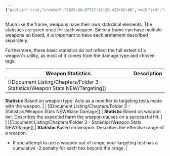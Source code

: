 ```yaml
---
{"publish":true,"created":"2025-08-07T17:37:26.423+02:00","modified":"2025-08-07T18:41:46.809+02:00","cssclasses":""}
---
```


Much like the frame, weapons have their own statistical elements. The statistics are given once for each weapon. Since a frame can have multiple weapons on board, it is important to have each armament described separately.

Furthermore, these basic statistics do not reflect the full extent of a weapon's utility, as most of it comes from the damage type and chosen tags.

| Weapon Statistics | Description      |
| ----------------- | ---------------- |
| [[Document Listing/Chapters/Folder 3 - Statistics/Weapon Stats NEW/Targeting]]     | 
**Statistic**
Based  on weapon type. Acts as a modifier to targeting tests made with the weapon.   |
| [[Document Listing/Chapters/Folder 3 - Statistics/Weapon Stats NEW/Base Damage]]   | 
**Statistic**
Based on weapon tier. Describes the expected harm the weapon causes on a successful hit. |
| [[Document Listing/Chapters/Folder 3 - Statistics/Weapon Stats NEW/Range]]         | 
**Statistic**
Based on weapon. Describes the effective range of a weapon.
- If you attempt to use a weapon out of range, your targeting test has a cumulative -2 penalty for each hex beyond the range.       |

